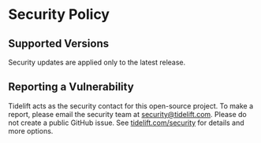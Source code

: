 # Security Policy

## Supported Versions

Security updates are applied only to the latest release.

## Reporting a Vulnerability

Tidelift acts as the security contact for this open-source project. To make a report, please email the security team at [security@tidelift.com](mailto:security@tidelift.com). Please do not create a public GitHub issue. See [tidelift.com/security](https://tidelift.com/security) for details and more options.
